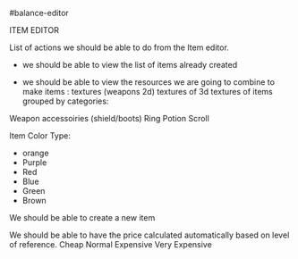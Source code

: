 #balance-editor 

ITEM EDITOR

List of actions we should be able to do from the Item editor.

- we should be able to view the list of items already created

- we should be able to view the resources we are going to combine to make items :
textures  (weapons 2d)
textures of 3d
textures of items grouped by categories:

Weapon
accessoiries (shield/boots)
Ring
Potion
Scroll 

Item Color Type:
- orange
- Purple
- Red
- Blue
- Green
- Brown


We should be able to create a new item 

We should be able to have the price calculated automatically based on level of reference. 
Cheap
Normal
Expensive
Very Expensive 

